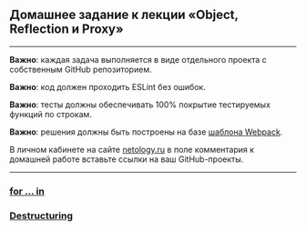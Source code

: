 ## Домашнее задание к лекции «Object, Reflection и Proxy»
---
**Важно**: каждая задача выполняется в виде отдельного проекта с собственным GitHub репозиторием.

**Важно**: код должен проходить ESLint без ошибок.

**Важно**: тесты должны обеспечивать 100% покрытие тестируемых функций по строкам.

**Важно**: решения должны быть построены на базе [шаблона Webpack](https://github.com/Pavka16/ajs-homeworks/tree/master/ci-template).

В личном кабинете на сайте [netology.ru](netology.ru) в поле комментария к домашней работе вставьте ссылки на ваш GitHub-проекты.

---
### [for ... in](https://github.com/Pavka16/for-.-.-.-in)

### [Destructuring](https://github.com/Pavka16/Destructuring)